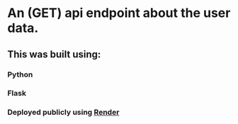 # An (GET) api endpoint about the user data.

## This was built using:
### Python
### Flask
### Deployed publicly using [Render](https://render.com)
